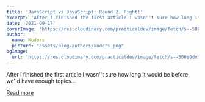 ```yaml
---
title: 'JavaScript vs JavaScript: Round 2. Fight!'
excerpt: 'After I finished the first article I wasn''t sure how long it would be before we''d have enough topics...'
date: '2021-09-17'
coverImage: 'https://res.cloudinary.com/practicaldev/image/fetch/s--500s0dvm--/c_imagga_scale,f_auto,fl_progressive,h_420,q_auto,w_1000/https://dev-to-uploads.s3.amazonaws.com/uploads/articles/vercdmzoqrtpphbpisj5.jpeg'
author:
  name: Koders
  picture: "assets/blog/authors/koders.png"
ogImage:
  url: 'https://res.cloudinary.com/practicaldev/image/fetch/s--500s0dvm--/c_imagga_scale,f_auto,fl_progressive,h_420,q_auto,w_1000/https://dev-to-uploads.s3.amazonaws.com/uploads/articles/vercdmzoqrtpphbpisj5.jpeg'
---
```


After I finished the first article I wasn''t sure how long it would be before we''d have enough topics...

[Read more](https://dev.to/this-is-learning/javascript-vs-javascript-round-2-fight-2m44)
